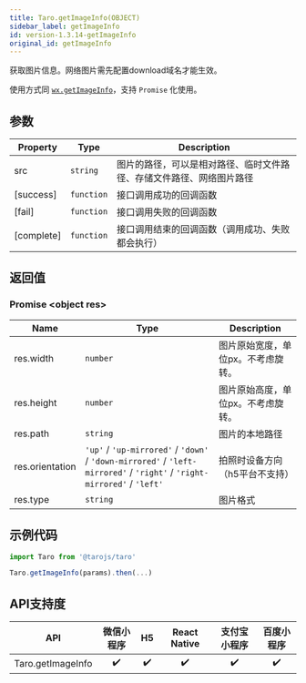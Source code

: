 ```yaml
---
title: Taro.getImageInfo(OBJECT)
sidebar_label: getImageInfo
id: version-1.3.14-getImageInfo
original_id: getImageInfo
---
```


获取图片信息。网络图片需先配置download域名才能生效。

使用方式同 [`wx.getImageInfo`](https://developers.weixin.qq.com/miniprogram/dev/api/wx.getImageInfo.html)，支持 `Promise` 化使用。

## 参数

| Property | Type | Description |
| --- | --- | --- |
| src | <code>string</code> | 图片的路径，可以是相对路径、临时文件路径、存储文件路径、网络图片路径 |
| [success] | <code>function</code> | 接口调用成功的回调函数 |
| [fail] | <code>function</code> | 接口调用失败的回调函数 |
| [complete] | <code>function</code> | 接口调用结束的回调函数（调用成功、失败都会执行） |

## 返回值

### Promise &lt;object res&gt;

| Name | Type | Description |
| --- | --- | --- |
| res.width | <code>number</code> | 图片原始宽度，单位px。不考虑旋转。 |
| res.height | <code>number</code> | 图片原始高度，单位px。不考虑旋转。 |
| res.path | <code>string</code> | 图片的本地路径 |
| res.orientation | <code>&#x27;up&#x27;</code> / <code>&#x27;up-mirrored&#x27;</code> / <code>&#x27;down&#x27;</code> / <code>&#x27;down-mirrored&#x27;</code> / <code>&#x27;left-mirrored&#x27;</code> / <code>&#x27;right&#x27;</code> / <code>&#x27;right-mirrored&#x27;</code> / <code>&#x27;left&#x27;</code> | 拍照时设备方向（h5平台不支持） |
| res.type | <code>string</code> | 图片格式 |

## 示例代码

```jsx
import Taro from '@tarojs/taro'

Taro.getImageInfo(params).then(...)
```

## API支持度


| API | 微信小程序 | H5 | React Native | 支付宝小程序 | 百度小程序 |
| :-: | :-: | :-: | :-: | :-: | :-: |
| Taro.getImageInfo | ✔️ | ✔️ | ✔️ | ✔️ | ✔️ |

